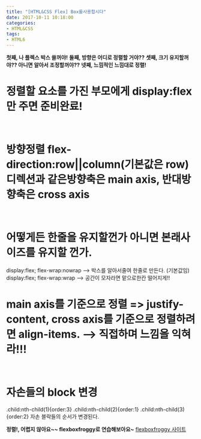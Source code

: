 ```yaml
---
title: "[HTML&CSS Flex] Box를사용합시다"
date: 2017-10-11 10:18:00
categories:
- HTML&CSS
tags:
- HTML6
---
```

**첫째, 나 플렉스 박스 쓸꺼야!**
**둘째, 방향은 어디로 정렬할 거야??**
**셋째, 크기 유지할꺼야?? 아니면  알아서 조정할꺼야??**
**넷째, 느낌적인 느낌대로 정렬!**
<br>

# 정렬할 요소를 가진 부모에게 display:flex만 주면 준비완료!
<br>

# 방향정렬 flex-direction:row||column(기본값은 row) 디렉션과 같은방향축은 main axis, 반대방향축은 cross axis
<br>

# 어떻게든 한줄을 유지할껀가 아니면 본래사이즈를 유지할 껀가.
display:flex; flex-wrap:nowrap --> 박스를 알아서줄여 한줄로 만든다. (기본값임)
display:flex; flex-wrap:wrap --> 공간이 모자라면 맡으로한칸 떨어지게!!
<br>

# main axis를 기준으로 정렬 => justify-content, cross axis를 기준으로 정렬하려면 align-items. --> 직접하며 느낌을 익혀라!!!
<br>

# 자손들의 block 변경
.child:nth-child(1){order:3}
.child:nth-child(2){order:1}
.child:nth-child(3){order:2}
자손 블락들의 순서가 변경된다.
<br>

**정렬!, 어렵지 않아요~~ flexboxfroggy로 연습해보아요~**
[flexboxfroggy 사이트](http://flexboxfroggy.com/)
